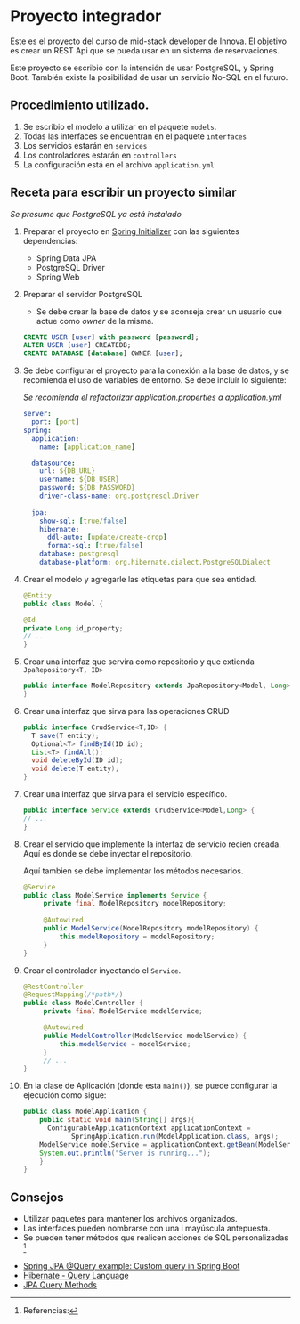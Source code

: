 # Proyecto integrador
Este es el proyecto del curso de mid-stack developer de Innova. El objetivo es crear un REST Api que se pueda usar en un
sistema de reservaciones.

Este proyecto se escribió con la intención de usar PostgreSQL, y Spring Boot. También existe la posibilidad de usar un 
servicio No-SQL en el futuro.

## Procedimiento utilizado.
1. Se escribio el modelo a utilizar en el paquete `models`.
2. Todas las interfaces se encuentran en el paquete `interfaces`
3. Los servicios estarán en `services`
4. Los controladores estarán en `controllers`
5. La configuración está en el archivo `application.yml`

## Receta para escribir un proyecto similar
_Se presume que PostgreSQL ya está instalado_
1. Preparar el proyecto en [Spring Initializer](https://start.spring.io/) con las siguientes dependencias:
   * Spring Data JPA
   * PostgreSQL Driver
   * Spring Web
2. Preparar el servidor PostgreSQL
   * Se debe crear la base de datos y se aconseja crear un usuario que actue como _owner_ de la misma.
  
   ```sql
   CREATE USER [user] with password [password]; 
   ALTER USER [user] CREATEDB;
   CREATE DATABASE [database] OWNER [user];
   ```
3. Se debe configurar el proyecto para la conexión a la base de datos, y se recomienda el uso de variables de entorno. Se debe incluir lo siguiente:

   _Se recomienda el refactorizar application.properties a application.yml_
   ```yaml
   server:
     port: [port]
   spring:
     application:
       name: [application_name]
   
     datasource:
       url: ${DB_URL}
       username: ${DB_USER}
       password: ${DB_PASSWORD}
       driver-class-name: org.postgresql.Driver
     
     jpa:
       show-sql: [true/false]
       hibernate:
         ddl-auto: [update/create-drop]
         format-sql: [true/false]
       database: postgresql
       database-platform: org.hibernate.dialect.PostgreSQLDialect
   ```
   
4. Crear el modelo y agregarle las etiquetas para que sea entidad.
   ```java
   @Entity
   public class Model {
   
   @Id
   private Long id_property;
   // ...
   }
   ```
   
5. Crear una interfaz que servira como repositorio y que extienda `JpaRepository<T, ID>`
   ```java
   public interface ModelRepository extends JpaRepository<Model, Long> {
   }
   ```
   
6. Crear una interfaz que sirva para las operaciones CRUD
   ```java
   public interface CrudService<T,ID> {
     T save(T entity);
     Optional<T> findById(ID id);
     List<T> findAll();
     void deleteById(ID id);
     void delete(T entity);
   }
   ```
   
7. Crear una interfaz que sirva para el servicio específico.
   ```java
   public interface Service extends CrudService<Model,Long> {
   // ...
   }
   ```
   
8. Crear el servicio que implemente la interfaz de servicio recien creada. Aquí es donde se debe inyectar el repositorio.

   Aquí tambien se debe implementar los métodos necesarios.
   ```java
   @Service
   public class ModelService implements Service { 
        private final ModelRepository modelRepository;
       
        @Autowired
        public ModelService(ModelRepository modelRepository) {
            this.modelRepository = modelRepository;
        }    
   }
   ```

9. Crear el controlador inyectando el `Service`.
   ```java
   @RestController
   @RequestMapping(/*path*/)
   public class ModelController {
        private final ModelService modelService;
   
        @Autowired
        public ModelController(ModelService modelService) {
            this.modelService = modelService;
        }
        // ...    
   }
   ```
   
10. En la clase de Aplicación (donde esta `main()`), se puede configurar la ejecución como sigue:
    ```java
    public class ModelApplication {
        public static void main(String[] args){
          ConfigurableApplicationContext applicationContext =
				SpringApplication.run(ModelApplication.class, args);
		ModelService modelService = applicationContext.getBean(ModelService.class);
		System.out.println("Server is running...");
        }
    } 
    ```
## Consejos
* Utilizar paquetes para mantener los archivos organizados.
* Las interfaces pueden nombrarse con una i mayúscula antepuesta.
* Se pueden tener métodos que realicen acciones de SQL personalizadas [^referencias]

[^referencias]: Referencias: 
  - [Spring JPA @Query example: Custom query in Spring Boot](https://www.bezkoder.com/spring-jpa-query/)
  - [Hibernate - Query Language](https://www.tutorialspoint.com/hibernate/hibernate_query_language.htm)
  - [JPA Query Methods](https://docs.spring.io/spring-data/jpa/reference/jpa/query-methods.html)